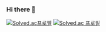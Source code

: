 ### Hi there 👋

[![Solved.ac프로필](http://mazassumnida.wtf/api/v2/generate_badge?boj=thisiswoo)](https://solved.ac/thisiswoo)
[![Solved.ac
프로필](http://mazassumnida.wtf/api/v2/generate_badge?boj={thisiswoo})](https://solved.ac/{thisiswoo})
<!--
**thisiswoo/thisiswoo** is a ✨ _special_ ✨ repository because its `README.md` (this file) appears on your GitHub profile.

Here are some ideas to get you started:

- 🔭 I’m currently working on ...
- 🌱 I’m currently learning ...
- 👯 I’m looking to collaborate on ...
- 🤔 I’m looking for help with ...
- 💬 Ask me about ...
- 📫 How to reach me: ...
- 😄 Pronouns: ...
- ⚡ Fun fact: ...
-->
